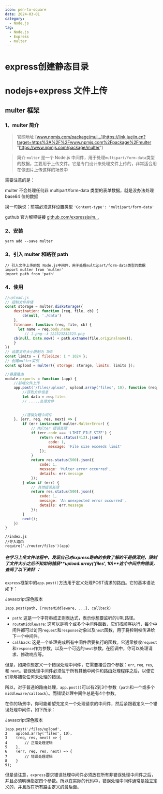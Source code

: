 ```yaml
---
icon: pen-to-square
date: 2024-03-01
category:
  - Node.js
tag:
  - Node.js
  - Express
  - multer
---
```

# express创建静态目录

# nodejs+express 文件上传

## multer 框架

### 1、multer 简介

> 官网地址 [www.npmjs.com/package/mul…](https://link.juejin.cn?target=https%3A%2F%2Fwww.npmjs.com%2Fpackage%2Fmulter "https://www.npmjs.com/package/multer")

> 简介 `multer` 是一个 Node.js 中间件，用于处理`multipart/form-data`类型的数据，主要用于上传文件。它是专门设计来处理文件上传的，非常适合用在像图片上传这样的场景中

需要注意的是：

multer 不会处理任何非 multipart/form-data 类型的表单数据，就是没办法处理 base64 位的数据

换一句换说：前端必须这样设置类型 `'Content-type': 'multipart/form-data'`

guthub 官方解释链接 [github.com/expressjs/m…](https://link.juejin.cn?target=https%3A%2F%2Fgithub.com%2Fexpressjs%2Fmulter%2Fblob%2Fmaster%2Fdoc%2FREADME-zh-cn.md "https://github.com/expressjs/multer/blob/master/doc/README-zh-cn.md")

### 2、安装

```
yarn add --save multer
```

### 3、引入 multer 和路径 path

```
// 引入文件上传的包 Node.js中间件，用于处理multipart/form-data类型的数据
import multer from 'multer'
import path from 'path'
```

### 4、使用

```javascript
//upload.js
// 控制文件存储
const storage = multer.diskStorage({
    destination: function (req, file, cb) {
        cb(null, './data')
    },
    filename: function (req, file, cb) {
      let name = req.body.name
         // 1.png--》 122323232323.png
    cb(null, Date.now() + path.extname(file.originalname));
    }
})
// 设置文件大小限制为 1MB
const limits = { fileSize: 1 * 1024 };
// 创建multer实例
const upload = multer({ storage: storage, limits: limits });

//暴露路由
module.exports = function (app) {
    //前端文件上传
    app.post('/files/upload', upload.array('files', 10), function (req, res, next) {
        //获取文件信息
        let data = req.files
		// .....处理文件
        
        
        //错误处理中间件
    }, (err, req, res, next) => {
        if (err instanceof multer.MulterError) {
            // Multer 错误处理
            if (err.code === 'LIMIT_FILE_SIZE') {
                return res.status(413).json({
                    code: 1,
                    message: 'File size exceeds limit'
                });
            }
            return res.status(500).json({
                code: 1,
                message: 'Multer error occurred',
                details: err.message
            });
        } else if (err) {
            // 其他错误处理
            return res.status(500).json({
                code: 1,
                message: 'An unexpected error occurred',
                details: err.message
            });
        }
        next();
    })
}

```

```
//index.js
//导入路由
require('./router/files')(app)
```

##### 在学习上传文件过程中，发现自己对**express路由**的参数了解的不是很深刻，限制了文件大小之后不知如何捕获**upload.array('files', 10)**这个中间件的错误，查阅了以下资料`：

`express`框架中的`app.post()`方法用于定义处理POST请求的路由。它的基本语法如下：

Javascript深色版本

```
1app.post(path, [routeMiddleware, ...], callback)
```

- `path`: 这是一个字符串或正则表达式，表示你想要监听的URL路径。
- `routeMiddleware`: 这可以是零个或多个中间件函数，它们按顺序执行，每个中间件都可以访问`request`和`response`对象以及`next`函数，用于将控制权传递给下一个中间件。
- `callback`: 这是一个处理完成所有中间件后要执行的函数。它通常接收`request`和`response`作为参数，以及一个可选的`next`参数。在回调中，你可以处理请求、修改响应等。

但是，如果你想定义一个错误处理中间件，它需要接受四个参数：`err`, `req`, `res`, 和 `next`。错误处理中间件必须位于所有其他中间件和路由处理程序之后，以便它们能够捕获任何未处理的错误。

所以，对于普通的路由处理，`app.post()`可以有2到3个参数（`path`和一个或多个`middleware/callback`）。而错误处理中间件总是有4个参数。

在你的场景中，你可能希望先定义一个处理请求的中间件，然后紧跟着定义一个错误处理中间件，如下所示：

Javascript深色版本

```
1app.post('/files/upload', 
2    upload.array('files', 10),
3    (req, res, next) => {
4        // 正常处理逻辑
5    },
6    (err, req, res, next) => {
7        // 错误处理逻辑
8    }
9);
```

但是请注意，`express`要求错误处理中间件必须放在所有非错误处理中间件之后，并且必须明确指定四个参数。所以在实际的代码中，错误处理中间件通常是独立定义的，并且放在所有路由定义的最后面。